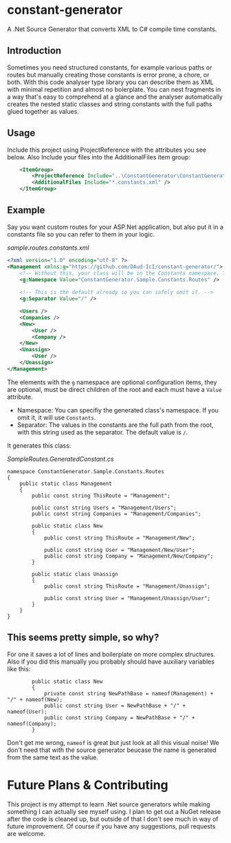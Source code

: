 # constant-generator
A .Net Source Generator that converts XML to C# compile time constants.

## Introduction

Sometimes you need structured constants, for example various paths or routes but manually creating those constants is error prone, a chore, or both. With this code analyser type library you can describe them as XML with minimal repetition and almost no bolerplate. You can nest fragments in a way that's easy to comprehend at a glance and the analyser automatically creates the nested static classes and string constants with the full paths glued together as values.


## Usage

Include this project using ProjectReference with the attributes you see below. Also Include your files into the AdditionalFiles item group:

```xml
    <ItemGroup>
        <ProjectReference Include="..\ConstantGenerator\ConstantGenerator.csproj" OutputItemType="Analyzer" ReferenceOutputAssembly="false" />
        <AdditionalFiles Include="*.constants.xml" />
    </ItemGroup>
```

## Example

Say you want custom routes for your ASP.Net application, but also put it in a constants file so you can refer to them in your logic.

_sample.routes.constants.xml_
```xml
<?xml version="1.0" encoding="utf-8" ?>
<Management xmlns:g="https://github.com/DAud-IcI/constant-generator/">
    <!-- Without this, your class will be in the Constants namespace. That can work if the file names are unique. -->
    <g:Namespace Value="ConstantGenerator.Sample.Constants.Routes" />
    
    <!-- This is the default already so you can safely omit it. -->
    <g:Separator Value="/" />

    <Users />
    <Companies />
    <New>
        <User />
        <Company />
    </New>
    <Unassign>
        <User />
    </Unassign>
</Management>
```

The elements with the `g` namespace are optional configuration items, they are optional, must be direct children of the root and each must have a `Value` attribute.
- Namespace: You can specifiy the generated class's namespace. If you omit it, it will use `Constants`.
- Separator: The values in the constants are the full path from the root, with this string used as the separator. The default value is `/`.

It generates this class:

_SampleRoutes.GeneratedConstant.cs_
```c-sharp
namespace ConstantGenerator.Sample.Constants.Routes
{
    public static class Management
    {
        public const string ThisRoute = "Management";

        public const string Users = "Management/Users";
        public const string Companies = "Management/Companies";

        public static class New
        {
            public const string ThisRoute = "Management/New";

            public const string User = "Management/New/User";
            public const string Company = "Management/New/Company";
        }

        public static class Unassign
        {
            public const string ThisRoute = "Management/Unassign";

            public const string User = "Management/Unassign/User";
        }
    }
}
```

## This seems pretty simple, so why?

For one it saves a lot of lines and boilerplate on more complex structures. Also if you did this manually you probably should have auxiliary variables like this:


```c-sharp
        public static class New
        {
            private const string NewPathBase = nameof(Management) + "/" + nameof(New);
            public const string User = NewPathBase + "/" + nameof(User);
            public const string Company = NewPathBase + "/" + nameof(Company);
        }
```

Don't get me wrong, `nameof` is great but just look at all this visual noise! We don't need that with the source generator beucase the name is generated from the same text as the value.


# Future Plans & Contributing

This project is my attempt to learn .Net source generators while making something I can actually see myself using. I plan to get out a NuGet release after the code is cleaned up, but outside of that I don't see much in way of future improvement. Of course if you have any suggestions, pull requests are welcome.
